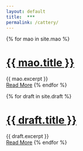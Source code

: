 ```yaml
---
layout: default
title:  ***
permalink: /cattery/
---
```


{% for mao in site.mao %}
   <h1>
     <a href="{{ mao.url }}">{{ mao.title }}</a>
   </h1>
   <div class="entry">
         {{ mao.excerpt }}
   </div>
   <a href="{{ mao.url }}" class="read-more">Read More</a>
{% endfor %}

{% for draft in site.draft %}
   <h1>
     <a href="{{ draft.url }}">{{ draft.title }}</a>
   </h1>
   <div class="entry">
         {{ draft.excerpt }}
   </div>
   <a href="{{ draft.url }}" class="read-more">Read More</a>
{% endfor %}

